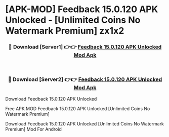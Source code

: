 # [APK-MOD] Feedback 15.0.120 APK Unlocked - [Unlimited Coins No Watermark Premium] zx1x2



<div align="center">
<h3>🔴 Download [Server1] 👉👉 <a href="https://momento.my/?title=Feedback_15.0.120_APK_Unlocked">Feedback 15.0.120 APK Unlocked Mod Apk</a></h3><br>

<h3>🔴 Download [Server2] 👉👉 <a href="https://momento.my/?title=Feedback_15.0.120_APK_Unlocked">Feedback 15.0.120 APK Unlocked Mod Apk</a></h3>
</div>



Download Feedback 15.0.120 APK Unlocked 

Free APK MOD Feedback 15.0.120 APK Unlocked [Unlimited Coins No Watermark Premium]

Download Feedback 15.0.120 APK Unlocked [Unlimited Coins No Watermark Premium] Mod For Android
